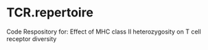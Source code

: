 # TCR.repertoire
 Code Respository for: Effect of MHC class II heterozygosity on T cell receptor diversity
